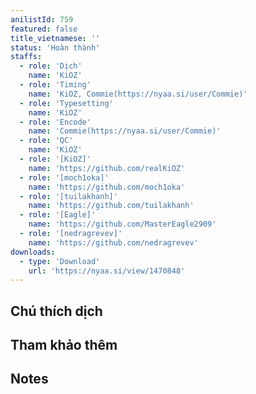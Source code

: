 ```yaml
---
anilistId: 759
featured: false
title_vietnamese: ''
status: 'Hoàn thành'
staffs:
  - role: 'Dịch'
    name: 'KiOZ'
  - role: 'Timing'
    name: 'KiOZ, Commie(https://nyaa.si/user/Commie)'
  - role: 'Typesetting'
    name: 'KiOZ'
  - role: 'Encode'
    name: 'Commie(https://nyaa.si/user/Commie)'
  - role: 'QC'
    name: 'KiOZ'
  - role: '[KiOZ]'
    name: 'https://github.com/realKiOZ'
  - role: '[moch1oka]'
    name: 'https://github.com/moch1oka'
  - role: '[tuilakhanh]'
    name: 'https://github.com/tuilakhanh'
  - role: '[Eagle]'
    name: 'https://github.com/MasterEagle2909'
  - role: '[nedragrevev]'
    name: 'https://github.com/nedragrevev'
downloads:
  - type: 'Download'
    url: 'https://nyaa.si/view/1470848'
---
```

## Chú thích dịch



## Tham khảo thêm



## Notes
